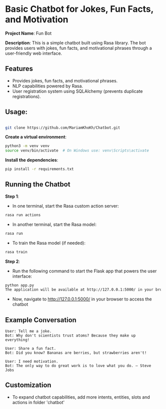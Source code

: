 # Basic Chatbot for Jokes, Fun Facts, and Motivation

**Project Name**: Fun Bot

**Description**: This is a simple chatbot built using Rasa library. The bot provides users with jokes, fun facts, and motivational phrases through a user-friendly web interface.

## Features

- Provides jokes, fun facts, and motivational phrases.
- NLP capabilities powered by Rasa.
- User registration system using SQLAlchemy (prevents duplicate registrations).


## Usage:

```bash

git clone https://github.com/MariamKhoKh/Chatbot.git
```

**Create a virtual environment**:

```bash
python3 -m venv venv
source venv/bin/activate  # On Windows use: venv\Scripts\activate
```

**Install the dependencies**:

```bash
pip install -r requirements.txt
```

## Running the Chatbot
**Step 1**:

- In one terminal, start the Rasa custom action server:
```bash
rasa run actions
```

- In another terminal, start the Rasa model:
```bash
rasa run
```
- To train the Rasa model (if needed):
```bash
rasa train
```
**Step 2**:
- Run the following command to start the Flask app that powers the user interface:

```bash
python app.py
The application will be available at http://127.0.0.1:5000/ in your browser.
```

- Now, navigate to http://127.0.0.1:5000/ in your browser to access the chatbot

## Example Conversation

```
User: Tell me a joke.
Bot: Why don't scientists trust atoms? Because they make up everything!

User: Share a fun fact.
Bot: Did you know? Bananas are berries, but strawberries aren't!

User: I need motivation.
Bot: The only way to do great work is to love what you do. – Steve Jobs
```

## Customization

- To expand chatbot capabilities, add more intents, entities, slots and actions in folder 'chatbot'
